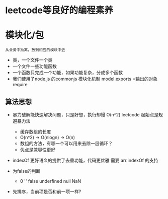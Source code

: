 # leetcode等良好的编程素养

# 模块化/包
    从业务中抽离，放到相应的模块中去
- 类，一个文件一个类
- 一个文件一些功能函数
- 一个函数只完成一个功能，如果功能复杂，分成多个函数
- 我们使用了node.js 的commonjs 模块化机制
    model.exports =输出的对象
    require 

## 算法思想

- 暴力破解能快速解决问题，只是好想，执行却慢 O(n^2)
    leetcode 起始点是规避暴力法
    - 缓存数组的长度
    - O(n^2) -> O(nlogn) -> O(n)
    - 数组的方法，有哪一个可以用来去除一层循环？
    - 优点是兼容性更好

- indexOf 更好语义的提供了去重功能，代码更优雅 
    需要 arr.indexOf 的支持
- 为false的判断
    - 0 '' false underfined null NaN

- 先排序，当前项是否和前一项一样?